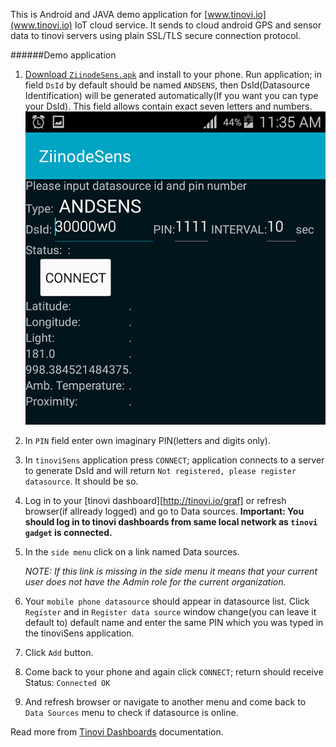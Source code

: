 This is Android and JAVA demo application for [www.tinovi.io](www.tinovi.io) IoT cloud service.
It sends to cloud android GPS and sensor data to tinovi servers using plain SSL/TLS secure connection protocol.

######Demo application
1. [Download `ZiinodeSens.apk`](http://tinovi.io/get/ZiinodeSens.apk) and install to your phone. Run application; in field `DsId` by default should be named `ANDSENS`, then DsId(Datasource Identification) will be generated automatically(If you want you can type your DsId). This field  allows contain exact seven letters and numbers.
![tinoviSens APK](andSens.png)
2. In `PIN` field enter own imaginary PIN(letters and digits only).
3. In `tinoviSens` application press `CONNECT`; application connects to a server to generate DsId and will return `Not registered, please register datasource`. It should be so.
4. Log in to your [tinovi dashboard][http://tinovi.io/graf] or refresh browser(if allready logged) and go to Data sources. **Important: You should log in to tinovi dashboards from same local network as `tinovi gadget` is connected.**
5. In the `side menu` click on a link named Data sources.

	*NOTE: If this link is missing in the side menu it means that your current user does not have the Admin role for the current organization.*

6. Your `mobile phone datasource` should appear in datasource list. Click `Register` and in `Register data source` window change(you can leave it default to) default name and enter the same PIN which you was typed in the tinoviSens application.
7. Click `Add` button.
8. Come back to your phone and again click `CONNECT`; return should receive Status: `Connected OK`
9. And refresh browser or navigate to another menu and come back to `Data Sources` menu to check if datasource is online.

Read more from [Tinovi Dashboards](http://www.tinovi.io/documentation2) documentation.
